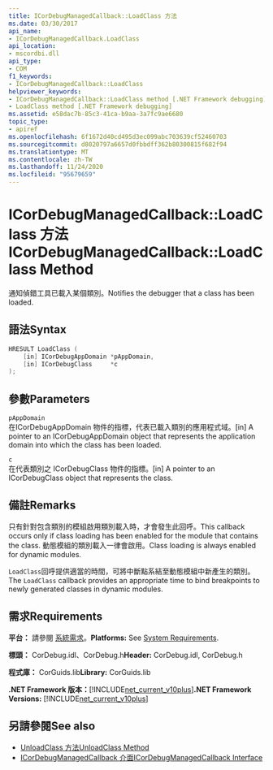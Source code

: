 ```yaml
---
title: ICorDebugManagedCallback::LoadClass 方法
ms.date: 03/30/2017
api_name:
- ICorDebugManagedCallback.LoadClass
api_location:
- mscordbi.dll
api_type:
- COM
f1_keywords:
- ICorDebugManagedCallback::LoadClass
helpviewer_keywords:
- ICorDebugManagedCallback::LoadClass method [.NET Framework debugging]
- LoadClass method [.NET Framework debugging]
ms.assetid: e58dac7b-85c3-41ca-b9aa-3a7fc9ae6680
topic_type:
- apiref
ms.openlocfilehash: 6f1672d40cd495d3ec099abc703639cf52460703
ms.sourcegitcommit: d8020797a6657d0fbbdff362b80300815f682f94
ms.translationtype: MT
ms.contentlocale: zh-TW
ms.lasthandoff: 11/24/2020
ms.locfileid: "95679659"
---
```

# <a name="icordebugmanagedcallbackloadclass-method"></a><span data-ttu-id="458dc-102">ICorDebugManagedCallback::LoadClass 方法</span><span class="sxs-lookup"><span data-stu-id="458dc-102">ICorDebugManagedCallback::LoadClass Method</span></span>

<span data-ttu-id="458dc-103">通知偵錯工具已載入某個類別。</span><span class="sxs-lookup"><span data-stu-id="458dc-103">Notifies the debugger that a class has been loaded.</span></span>  
  
## <a name="syntax"></a><span data-ttu-id="458dc-104">語法</span><span class="sxs-lookup"><span data-stu-id="458dc-104">Syntax</span></span>  
  
```cpp  
HRESULT LoadClass (  
    [in] ICorDebugAppDomain *pAppDomain,  
    [in] ICorDebugClass     *c  
);  
```  
  
## <a name="parameters"></a><span data-ttu-id="458dc-105">參數</span><span class="sxs-lookup"><span data-stu-id="458dc-105">Parameters</span></span>  

 `pAppDomain`  
 <span data-ttu-id="458dc-106">在ICorDebugAppDomain 物件的指標，代表已載入類別的應用程式域。</span><span class="sxs-lookup"><span data-stu-id="458dc-106">[in] A pointer to an ICorDebugAppDomain object that represents the application domain into which the class has been loaded.</span></span>  
  
 `c`  
 <span data-ttu-id="458dc-107">在代表類別之 ICorDebugClass 物件的指標。</span><span class="sxs-lookup"><span data-stu-id="458dc-107">[in] A pointer to an ICorDebugClass object that represents the class.</span></span>  
  
## <a name="remarks"></a><span data-ttu-id="458dc-108">備註</span><span class="sxs-lookup"><span data-stu-id="458dc-108">Remarks</span></span>  

 <span data-ttu-id="458dc-109">只有針對包含類別的模組啟用類別載入時，才會發生此回呼。</span><span class="sxs-lookup"><span data-stu-id="458dc-109">This callback occurs only if class loading has been enabled for the module that contains the class.</span></span> <span data-ttu-id="458dc-110">動態模組的類別載入一律會啟用。</span><span class="sxs-lookup"><span data-stu-id="458dc-110">Class loading is always enabled for dynamic modules.</span></span>  
  
 <span data-ttu-id="458dc-111">`LoadClass`回呼提供適當的時間，可將中斷點系結至動態模組中新產生的類別。</span><span class="sxs-lookup"><span data-stu-id="458dc-111">The `LoadClass` callback provides an appropriate time to bind breakpoints to newly generated classes in dynamic modules.</span></span>  
  
## <a name="requirements"></a><span data-ttu-id="458dc-112">需求</span><span class="sxs-lookup"><span data-stu-id="458dc-112">Requirements</span></span>  

 <span data-ttu-id="458dc-113">**平台：** 請參閱 [系統需求](../../get-started/system-requirements.md)。</span><span class="sxs-lookup"><span data-stu-id="458dc-113">**Platforms:** See [System Requirements](../../get-started/system-requirements.md).</span></span>  
  
 <span data-ttu-id="458dc-114">**標頭：** CorDebug.idl、CorDebug.h</span><span class="sxs-lookup"><span data-stu-id="458dc-114">**Header:** CorDebug.idl, CorDebug.h</span></span>  
  
 <span data-ttu-id="458dc-115">**程式庫：** CorGuids.lib</span><span class="sxs-lookup"><span data-stu-id="458dc-115">**Library:** CorGuids.lib</span></span>  
  
 <span data-ttu-id="458dc-116">**.NET Framework 版本：**[!INCLUDE[net_current_v10plus](../../../../includes/net-current-v10plus-md.md)]</span><span class="sxs-lookup"><span data-stu-id="458dc-116">**.NET Framework Versions:** [!INCLUDE[net_current_v10plus](../../../../includes/net-current-v10plus-md.md)]</span></span>  
  
## <a name="see-also"></a><span data-ttu-id="458dc-117">另請參閱</span><span class="sxs-lookup"><span data-stu-id="458dc-117">See also</span></span>

- [<span data-ttu-id="458dc-118">UnloadClass 方法</span><span class="sxs-lookup"><span data-stu-id="458dc-118">UnloadClass Method</span></span>](icordebugmanagedcallback-unloadclass-method.md)
- [<span data-ttu-id="458dc-119">ICorDebugManagedCallback 介面</span><span class="sxs-lookup"><span data-stu-id="458dc-119">ICorDebugManagedCallback Interface</span></span>](icordebugmanagedcallback-interface.md)
